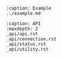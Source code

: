 ```{include} ../../README.md
```

```{toctree}
:caption: Example
../example.md
```

```{toctree}
:caption: API
:maxdepth: 2
_api/api.rst
_api/connection.rst
_api/status.rst
_api/utility.rst
```